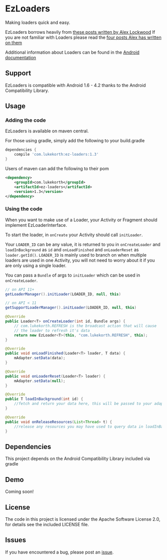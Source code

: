 EzLoaders
===============================================
Making loaders quick and easy.

EzLoaders borrows heavily from [these posts written by Alex Lockwood](http://www.androiddesignpatterns.com/2012/07/loaders-and-loadermanager-background.html)
If you are not familiar with Loaders please read the [four posts Alex has written on them](http://www.androiddesignpatterns.com/2012/07/loaders-and-loadermanager-background.html)

Additional information about Loaders can be found in the [Android documentation](http://developer.android.com/guide/components/loaders.html)

Support
-------
EzLoaders is compatible with Android 1.6 - 4.2 thanks to the
Android Compatibility Library.

Usage
-----

### Adding the code

EzLoaders is available on maven central. 

For those using gradle, simply add the following to your build.gradle

```groovy
dependencies {
    compile 'com.lukekorth:ez-loaders:1.3'
}
```

Users of maven can add the following to their pom

```xml
<dependency>
    <groupId>com.lukekorth</groupId>
    <artifactId>ez-loaders</artifactId>
    <version>1.3</version>
</dependency>
```

### Using the code
When you want to make use of a Loader, your Activity or Fragment should
implement EzLoaderInterface<T>.

To start the loader, in `onCreate` your Activity should call `initLoader`.

Your `LOADER_ID` can be any value, it is returned to you in `onCreateLoader`
and `loadInBackground` as `id` and `onLoadFinished` and `onLoaderReset` as
`loader.getId()`. `LOADER_ID` is mainly used to branch on when multiple loaders
are used in one Activity, you will not need to worry about it if you are only
using a single loader.

You can pass a `Bundle` of args to `initLoader` which can be used in `onCreateLoader`.

```java
// on API 11+
getLoaderManager().initLoader(LOADER_ID, null, this)

// on API < 11
getSupportLoaderManager().initLoader(LOADER_ID, null, this)
```

```java
@Override
public Loader<T> onCreateLoader(int id, Bundle args) {
    // com.lukekorth.REFRESH is the broadcast action that will cause
    // the loader to refresh it's data
    return new EzLoader<T>(this, "com.lukekorth.REFRESH", this);
}

@Override
public void onLoadFinished(Loader<T> loader, T data) {
    mAdapter.setData(data);
}

@Override
public void onLoaderReset(Loader<T> loader) {
    mAdapter.setData(null);
}

@Override
public T loadInBackground(int id) {
    //fetch and return your data here, this will be passed to your adapter
}

@Override
public void onReleaseResources(List<Thread> t) {
    //release any resources you may have used to query data in loadInBackground()
}
```


Dependencies
------------
This project depends on the Android Compatibility Library included via gradle

Demo
----
Coming soon!

License
-------
The code in this project is licensed under the Apache
Software License 2.0, for details see the included LICENSE
file.

Issues
---------
If you have encountered a bug, please post an [issue](https://github.com/lkorth/ez-loaders/issues).
